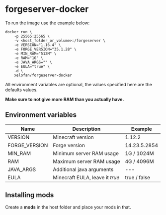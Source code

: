 # forgeserver-docker

To run the image use the example below:
```
docker run \
    -p 25565:25565 \
    -v <host_folder_or_volume>:/forgeserver \
    -e VERSION="1.16.4" \
    -e FORGE_VERSION="35.1.28" \
    -e MIN_RAM="512M" \
    -e RAM="1G" \
    -e JAVA_ARGS="" \
    -e EULA="true" \
    -d \
    xelofan/forgeserver-docker
```
All environment variables are optional, the values specified here are the defaults values.

**Make sure to not give more RAM than you actually have.**
## Environment variables
| Name | Description | Example |
| --- | --- | ---
| VERSION | Minecraft version | 1.12.2 |
| FORGE_VERSION | Forge version | 14.23.5.2854 |
| MIN_RAM | Minimum server RAM usage | 1G / 1024M |
| RAM | Maximum server RAM usage | 4G / 4096M |
| JAVA_ARGS | Additional java arguments | --- |
| EULA | Minecraft EULA, leave it *true* | true / false |
## Installing mods
Create a **mods** in the host folder and place your mods in that.
